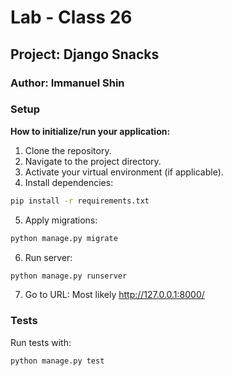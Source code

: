 # Lab - Class 26

## Project: Django Snacks

### Author: Immanuel Shin

### Setup

**How to initialize/run your application:**
  1. Clone the repository.
  2. Navigate to the project directory.
  3. Activate your virtual environment (if applicable).
  4. Install dependencies:
   ```bash
   pip install -r requirements.txt
   ```
  5. Apply migrations:
  ```bash
  python manage.py migrate
  ```
  6. Run server:
  ```bash
  python manage.py runserver
  ```
  7. Go to URL: Most likely http://127.0.0.1:8000/

### Tests

Run tests with:
```bash
python manage.py test
```
